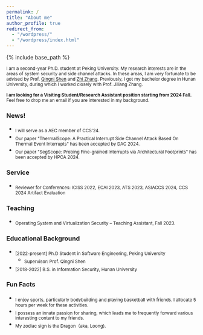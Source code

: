 ```yaml
---
permalink: /
title: "About me"
author_profile: true
redirect_from: 
  - "/wordpress/"
  - "/wordpress/index.html"
---
```


{% include base_path %}

 
<sub> I am a second-year Ph.D. student at Peking University. My research interests are in the areas of system security and side channel attacks. In these areas, I am very fortunate to be advised by Prof. [Qingni Shen](https://ss.pku.edu.cn/teacherteam/teacherlist/1634-%E6%B2%88%E6%99%B4%E9%9C%93.html) and [Zhi Zhang](https://zhangzhics.github.io/). Previously, I got my bachelor degree in Hunan University, during which I worked closely with Prof. Jiliang Zhang.


<sub> **I am looking for a Visiting Student/Research Assistant position starting from 2024 Fall.** Feel free to drop me an email if you are interested in my background.
 

### News!
- <sub>I will serve as a AEC member of CCS'24.
- <sub>Our paper "ThermalScope: A Practical Interrupt Side Channel Attack Based On Thermal Event Interrupts" has been accepted by DAC 2024.
- <sub>Our paper "SegScope: Probing Fine-grained Interrupts via Architectural Footprints" has been accepted by HPCA 2024.

<!--
### Prestigious Awards
* <sub> [2022] Runner-up（2/3304）in ECS CloudBuild Developer Competition. 
* <sub> [2022]  College Graduate Excellence Award, Hunan Province, China.
* <sub> [2020]  Third Prize in 13th National College Student Information Security Contest (CTF track, top 5%).
* <sub> [2019]  National Scholarship, China.
-->

### Service
* <sub> Reviewer for Conferences: ICISS 2022, ECAI 2023, ATS 2023, ASIACCS 2024, CCS 2024 Artifact Evaluation
  
### Teaching
* <sub> Operating System and Virtualization Security – Teaching Assistant, Fall 2023.

### Educational Background
* <sub> [2022-present] Ph.D Student in Software Engineering, Peking University </sub>
  * <sub> Supervisor: Prof. Qingni Shen </sub>
* <sub> [2018-2022] B.S. in Information Security, Hunan University </sub>      

### Fun Facts
* <sub> I enjoy sports, particularly bodybuilding and playing basketball with friends. I allocate 5 hours per week for these activities.
* <sub> I possess an innate passion for sharing, which leads me to frequently forward various interesting content to my friends.
* <sub> My zodiac sign is the Dragon（aka, Loong).



<script type='text/javascript' id='clustrmaps' src='//cdn.clustrmaps.com/map_v2.js?cl=ffffff&w=a&t=m&d=roOPIYhOSI6clMuqwkzlXBT7BKee-NL2r4v8oS1ini8&cmo=ff5d53&cmn=29de45'></script>
